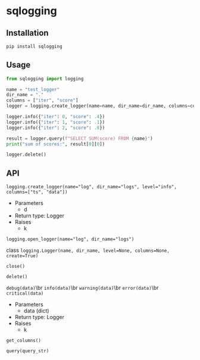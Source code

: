 # sqlogging

## Installation

```bash
pip install sqlogging
```

## Usage

```python
from sqlogging import logging

name = "test_logger"
dir_name = "."
columns = ["iter", "score"]
logger = logging.create_logger(name=name, dir_name=dir_name, columns=columns)

logger.info({"iter": 0, "score": .4})
logger.info({"iter": 1, "score": .1})
logger.info({"iter": 2, "score": .8})

result = logger.query(f"SELECT SUM(score) FROM {name}")
print("sum of scores:", result[0][0])

logger.delete()
```

## API

`logging.create_logger(name="log", dir_name="logs", level="info", columns=["ts", "data"])`
* Parameters
  * d
* Return type: Logger
* Raises
  * k 

`logging.open_logger(name="log", dir_name="logs")`

class `logging.Logger(name, dir_name, level=None, columns=None, create=True)`

`close()`

`delete()`

`debug(data)`\br
`info(data)`\br
`warning(data)`\br
`error(data)`\br
`critical(data)`

* Parameters
  * data (dict)
* Return type: Logger
* Raises
  * k 

`get_columns()`

`query(query_str)`

